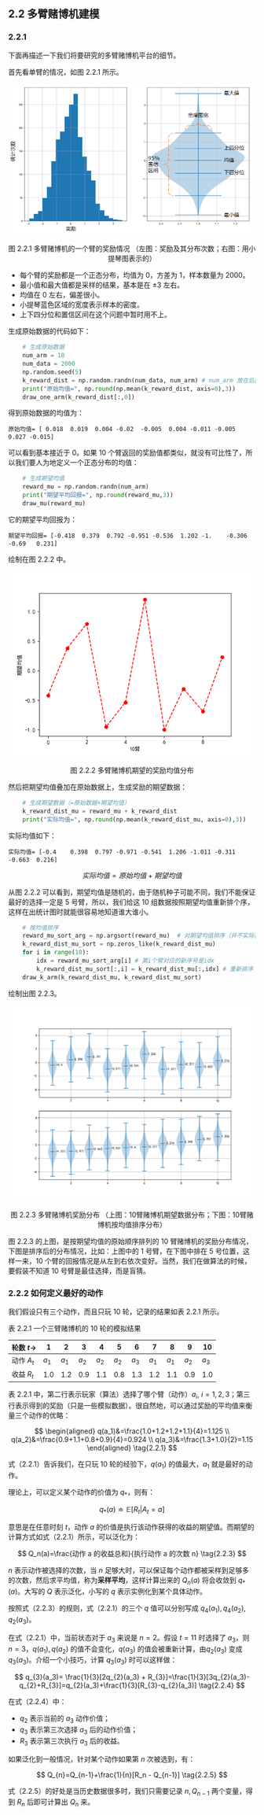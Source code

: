 ## 2.2 多臂赌博机建模

### 2.2.1

下面再描述一下我们将要研究的多臂赌博机平台的细节。

首先看单臂的情况，如图 2.2.1 所示。

<center>

<img src='./img/One-Arm.png'/>

图 2.2.1 多臂赌博机的一个臂的奖励情况
（左图：奖励及其分布次数；右图：用小提琴图表示的）
</center>

- 每个臂的奖励都是一个正态分布，均值为 0，方差为 1，样本数量为 2000。
- 最小值和最大值都是采样的结果，基本是在 $\pm3$ 左右。
- 均值在 0 左右，偏差很小。
- 小提琴蓝色区域的宽度表示样本的密度。
- 上下四分位和置信区间在这个问题中暂时用不上。

生成原始数据的代码如下：

```python
    # 生成原始数据
    num_arm = 10
    num_data = 2000
    np.random.seed(5)
    k_reward_dist = np.random.randn(num_data, num_arm) # num_arm 放在后面是为了可以做加法
    print("原始均值=", np.round(np.mean(k_reward_dist, axis=0),3))
    draw_one_arm(k_reward_dist[:,0])
```

得到原始数据的均值为：

```
原始均值= [ 0.018  0.019  0.004 -0.02  -0.005  0.004 -0.011 -0.005  0.027 -0.015]
```

可以看到基本接近于 0。如果 10 个臂返回的奖励值都类似，就没有可比性了，所以我们要人为地定义一个正态分布的均值：

```python
    # 生成期望均值
    reward_mu = np.random.randn(num_arm)
    print("期望平均回报=", np.round(reward_mu,3))
    draw_mu(reward_mu)
```

它的期望平均回报为：

```
期望平均回报= [-0.418  0.379  0.792 -0.951 -0.536  1.202 -1.    -0.306 -0.69   0.231]
```

绘制在图 2.2.2 中。

<center>

<img src='./img/K-arm-expection.png'/>

图 2.2.2 多臂赌博机期望的奖励均值分布

</center>


然后把期望均值叠加在原始数据上，生成奖励的期望数据：

```python
    # 生成期望数据（=原始数据+期望均值）
    k_reward_dist_mu = reward_mu + k_reward_dist
    print("实际均值=", np.round(np.mean(k_reward_dist_mu, axis=0),3))
```

实际均值如下：

```
实际均值= [-0.4    0.398  0.797 -0.971 -0.541  1.206 -1.011 -0.311 -0.663  0.216]
```

$$
实际均值 = 原始均值 + 期望均值
$$


从图 2.2.2 可以看到，期望均值是随机的，由于随机种子可能不同，我们不能保证最好的选择一定是 5 号臂，所以，我们给这 10 组数据按照期望均值重新排个序，这样在出统计图时就能很容易地知道谁大谁小。

```python
    # 按均值排序
    reward_mu_sort_arg = np.argsort(reward_mu)  # 对期望均值排序（并不实际排序，而是返回序号）
    k_reward_dist_mu_sort = np.zeros_like(k_reward_dist_mu)
    for i in range(10):
        idx = reward_mu_sort_arg[i] # 第i个臂对应的新序号是idx
        k_reward_dist_mu_sort[:,i] = k_reward_dist_mu[:,idx] # 重新排序
    draw_k_arm(k_reward_dist_mu, k_reward_dist_mu_sort)
```

绘制出图 2.2.3。

<center>

<img src='./img/K-arm-bandits.png'/>

图 2.2.3 多臂赌博机奖励分布
（上图：10臂赌博机期望数据分布；下图：10臂赌博机按均值排序分布）
</center>

图 2.2.3 的上图，是按期望均值的原始顺序排列的 10 臂赌博机的奖励分布情况，下图是排序后的分布情况，比如：上图中的 1 号臂，在下图中排在 5 号位置，这样一来，10 个臂的回报情况是从左到右依次变好。当然，我们在做算法的时候，要假装不知道 10 号臂是最佳选择，而是盲猜。

### 2.2.2 如何定义最好的动作

我们假设只有三个动作，而且只玩 10 轮，记录的结果如表 2.2.1 所示。

表 2.2.1 一个三臂赌博机的 10 轮的模拟结果

|轮数 $t\to$|1|2|3|4|5|6|7|8|9|10|
|-|-|-|-|-|-|-|-|-|-|-|
|动作 $A_t$|$a_1$|$a_1$|$a_2$|$a_2$|$a_2$|$a_3$|$a_1$|$a_1$|$a_2$|$a_3$|
|收益 $R_t$|1.0|1.2|0.9|1.1|0.8|1.3|1.2|1.1|0.9|1.0|

表 2.2.1 中，第二行表示玩家（算法）选择了哪个臂（动作）$a_i, \ i=1,2,3$；第三行表示得到的奖励（只是一些模拟数据）。很自然地，可以通过奖励的平均值来衡量三个动作的优略：

$$
\begin{aligned}
q(a_1)&=\frac{1.0+1.2+1.2+1.1}{4}=1.125
\\
q(a_2)&=\frac{0.9+1.1+0.8+0.9}{4}=0.924
\\
q(a_3)&=\frac{1.3+1.0}{2}=1.15
\end{aligned}
\tag{2.2.1}
$$

式（2.2.1）告诉我们，在只玩 10 轮的经验下，$q(a_1)$ 的值最大，$a_1$ 就是最好的动作。

理论上，可以定义某个动作的价值为 $q_*$，则有：

$$
q_*(a) \doteq \mathbb E [R_t|A_t=a] \tag{2.2.2}
$$

意思是在任意时刻 $t$，动作 $a$ 的价值是执行该动作获得的收益的期望值。而期望的计算方式如式（2.2.1）所示，可以泛化为：

$$
Q_n(a)=\frac{动作 a 的收益总和}{执行动作 a 的次数 n} \tag{2.2.3}
$$

$n$ 表示动作被选择的次数，当 $n$ 足够大时，可以保证每个动作都被采样到足够多的次数，然后求平均值，称为**采样平均**，这样计算出来的 $Q_n(a)$ 将会收敛到 $q_*(a)$。大写的 $Q$ 表示泛化，小写的 $q$ 表示实例化到某个具体动作。

按照式（2.2.3）的规则，式（2.2.1）的三个 $q$ 值可以分别写成 $q_4(a_1),q_4(a_2),q_2(a_3)$。

在式（2.2.1）中，当前状态对于 $a_3$ 来说是 $n=2$。假设 $t=11$ 时选择了 $a_3$，则 $n=3$，$q(a_1),q(a_2)$ 的值不会变化，$q(a_3)$ 的值会被重新计算，由$q_2(a_3)$ 变成 $q_3(a_3)$。介绍一个小技巧，计算 $q_3(a_3)$ 时可以这样做：

$$
q_{3}(a_3)= \frac{1}{3}[2q_{2}(a_3) + R_{3}]=\frac{1}{3}[3q_{2}(a_3)-q_{2}+R_{3}]=q_{2}(a_3)+\frac{1}{3}[R_{3}-q_{2}(a_3)]
\tag{2.2.4}
$$

在式（2.2.4）中：
- $q_2$ 表示当前的 $a_3$ 动作价值；
- $q_3$ 表示第三次选择 $a_3$ 后的动作价值；
- $R_3$ 表示第三次执行 $a_3$ 后的收益。

如果泛化到一般情况，针对某个动作如果第 $n$ 次被选到，有：

$$
Q_{n}=Q_{n-1}+\frac{1}{n}[R_n - Q_{n-1}] \tag{2.2.5}
$$

式（2.2.5）的好处是当历史数据很多时，我们只需要记录 $n, Q_{n-1}$ 两个变量，得到 $R_n$ 后即可计算出 $Q_n$ 来。
